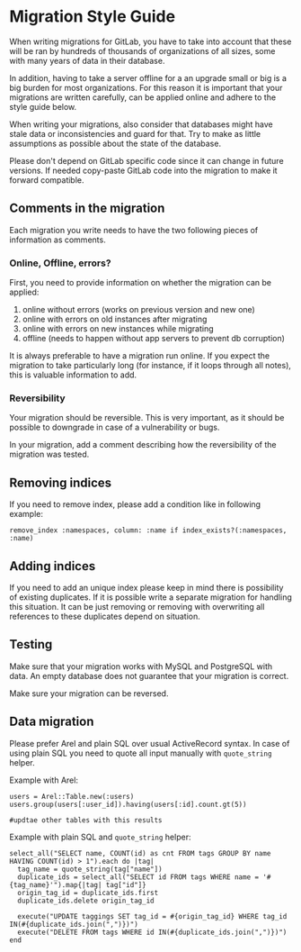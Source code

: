# Migration Style Guide

When writing migrations for GitLab, you have to take into account that
these will be ran by hundreds of thousands of organizations of all sizes, some with
many years of data in their database.

In addition, having to take a server offline for a an upgrade small or big is
a big burden for most organizations. For this reason it is important that your
migrations are written carefully, can be applied online and adhere to the style guide below.

When writing your migrations, also consider that databases might have stale data
or inconsistencies and guard for that. Try to make as little assumptions as possible
about the state of the database.

Please don't depend on GitLab specific code since it can change in future versions.
If needed copy-paste GitLab code into the migration to make it forward compatible.

## Comments in the migration

Each migration you write needs to have the two following pieces of information
as comments.

### Online, Offline, errors?

First, you need to provide information on whether the migration can be applied:

1. online without errors (works on previous version and new one)
2. online with errors on old instances after migrating
3. online with errors on new instances while migrating
4. offline (needs to happen without app servers to prevent db corruption)

It is always preferable to have a migration run online. If you expect the migration
to take particularly long (for instance, if it loops through all notes),
this is valuable information to add.

### Reversibility

Your migration should be reversible. This is very important, as it should
be possible to downgrade in case of a vulnerability or bugs.

In your migration, add a comment describing how the reversibility of the
migration was tested.


## Removing indices

If you need to remove index, please add a condition like in following example:

```
remove_index :namespaces, column: :name if index_exists?(:namespaces, :name)
```

## Adding indices

If you need to add an unique index please keep in mind there is possibility of existing duplicates. If it is possible write a separate migration for handling this situation. It can be just removing or removing with overwriting all references to these duplicates depend on situation.

## Testing

Make sure that your migration works with MySQL and PostgreSQL with data. An empty database does not guarantee that your migration is correct.

Make sure your migration can be reversed.

## Data migration

Please prefer Arel and plain SQL over usual ActiveRecord syntax. In case of using plain SQL you need to quote all input manually with `quote_string` helper.

Example with Arel:

```
users = Arel::Table.new(:users)
users.group(users[:user_id]).having(users[:id].count.gt(5))

#updtae other tables with this results
```

Example with plain SQL and `quote_string` helper:

```
select_all("SELECT name, COUNT(id) as cnt FROM tags GROUP BY name HAVING COUNT(id) > 1").each do |tag|
  tag_name = quote_string(tag["name"])
  duplicate_ids = select_all("SELECT id FROM tags WHERE name = '#{tag_name}'").map{|tag| tag["id"]}
  origin_tag_id = duplicate_ids.first
  duplicate_ids.delete origin_tag_id

  execute("UPDATE taggings SET tag_id = #{origin_tag_id} WHERE tag_id IN(#{duplicate_ids.join(",")})")
  execute("DELETE FROM tags WHERE id IN(#{duplicate_ids.join(",")})")
end
```
